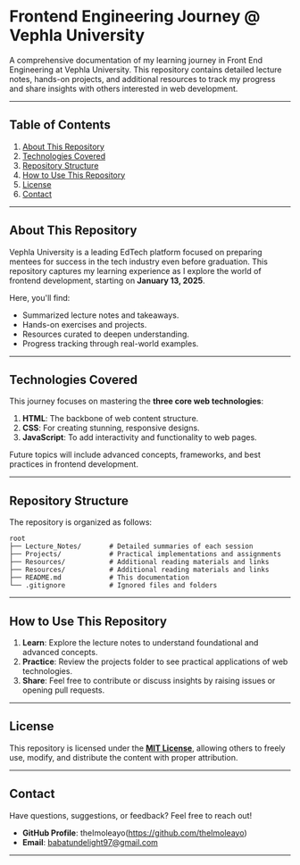 # Frontend Engineering Journey @ Vephla University  

A comprehensive documentation of my learning journey in Front End Engineering at Vephla University. This repository contains detailed lecture notes, hands-on projects, and additional resources to track my progress and share insights with others interested in web development.  

---

## Table of Contents  
1. [About This Repository](#about-this-repository)  
2. [Technologies Covered](#technologies-covered)  
3. [Repository Structure](#repository-structure)  
4. [How to Use This Repository](#how-to-use-this-repository)  
5. [License](#license)  
6. [Contact](#contact)  

---

## About This Repository  

Vephla University is a leading EdTech platform focused on preparing mentees for success in the tech industry even before graduation. This repository captures my learning experience as I explore the world of frontend development, starting on **January 13, 2025**.  

Here, you'll find:  
- Summarized lecture notes and takeaways.  
- Hands-on exercises and projects.  
- Resources curated to deepen understanding.  
- Progress tracking through real-world examples.  

---

## Technologies Covered  

This journey focuses on mastering the **three core web technologies**:  
1. **HTML**: The backbone of web content structure.  
2. **CSS**: For creating stunning, responsive designs.  
3. **JavaScript**: To add interactivity and functionality to web pages.  

Future topics will include advanced concepts, frameworks, and best practices in frontend development.  

---

## Repository Structure  

The repository is organized as follows:  
```plaintext  
root  
├── Lecture_Notes/       # Detailed summaries of each session  
├── Projects/            # Practical implementations and assignments
├── Resources/           # Additional reading materials and links 
├── Resources/           # Additional reading materials and links  
├── README.md            # This documentation  
└── .gitignore           # Ignored files and folders  
```  

---

## How to Use This Repository  

1. **Learn**: Explore the lecture notes to understand foundational and advanced concepts.  
2. **Practice**: Review the projects folder to see practical applications of web technologies.  
3. **Share**: Feel free to contribute or discuss insights by raising issues or opening pull requests.  

---

## License  

This repository is licensed under the **[MIT License](LICENSE)**, allowing others to freely use, modify, and distribute the content with proper attribution.  

---

## Contact  

Have questions, suggestions, or feedback? Feel free to reach out!  
- **GitHub Profile**: theImoleayo(https://github.com/theImoleayo)  
- **Email**: babatundelight97@gmail.com  

---
